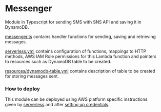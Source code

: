 # Messenger
Module in Typescript for sending SMS with SNS API and saving it in DynamoDB.

[messenger.ts](https://github.com/patelatharva/messenger/blob/master/messenger.ts) contains handler functions for sending, saving and retrieving messages.

[serverless.yml](https://github.com/patelatharva/messenger/blob/master/serverless.yml) contains configuration of functions, mappings to HTTP methods, AWS IAM Role permissions for this Lambda function and pointers to resources such as DynamoDB table to be created.

[resources/dynamodb-table.yml](https://github.com/patelatharva/messenger/blob/master/resources/dynamodb-table.yml) contains description of table to be created for storing messages sent.

### How to deploy
This module can be deployed using AWS platform specific instructions given by [serverless](https://serverless.com/framework/docs/providers/aws/guide/deploying/) and after [setting up credentials](https://serverless.com/framework/docs/providers/aws/guide/credentials/).
